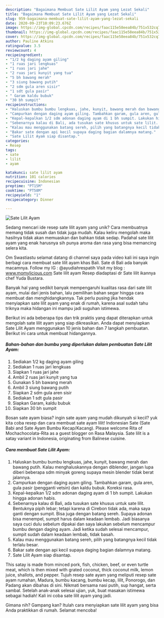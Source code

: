 ```yaml
---
description: "Bagaimana Membuat Sate Lilit Ayam yang Lezat Sekali"
title: "Bagaimana Membuat Sate Lilit Ayam yang Lezat Sekali"
slug: 959-bagaimana-membuat-sate-lilit-ayam-yang-lezat-sekali
date: 2020-09-23T10:09:23.676Z
image: https://img-global.cpcdn.com/recipes/faac115e58eea84b/751x532cq70/sate-lilit-ayam-foto-resep-utama.jpg
thumbnail: https://img-global.cpcdn.com/recipes/faac115e58eea84b/751x532cq70/sate-lilit-ayam-foto-resep-utama.jpg
cover: https://img-global.cpcdn.com/recipes/faac115e58eea84b/751x532cq70/sate-lilit-ayam-foto-resep-utama.jpg
author: Pauline Atkins
ratingvalue: 3.5
reviewcount: 4
recipeingredient:
- "1/2 kg daging ayam giling"
- "1 ruas jari lengkuas"
- "1 ruas jari jahe"
- "2 ruas jari kunyit yang tua"
- "5 bh bawang merah"
- "3 siung bawang putih"
- "2 sdm gula aren sisir"
- "1 sdt gula pasir"
- " Garam kaldu bubuk"
- "30 bh sumpit"
recipeinstructions:
- "Haluskan bumbu bumbu lengkuas, jahe, kunyit, bawang merah dan bawang putih. Kalau menghaluskannya dengan diblender, jangan lupa diberi beberapa sdm minyak goreng supaya mesin blender tidak berat jalannya."
- "Campurkan dengan daging ayam giling. Tambahkan garam, gula aren, gula pasir (pengganti vetsin) dan kaldu bubuk. Koreksi rasa."
- "Kepal-kepalkan 1/2 sdm adonan daging ayam di 1 bh sumpit. Lakukan hingga adonan habis."
- "Sebenarnya kalau di Bali, ada tusukan sate khusus untuk sate lilit. Bentuknya pipih lebar; tetapi karena di Cirebon tidak ada, maka saya ganti dengan sumpit. Bisa juga dengan batang sereh. Supaya adonan bisa menempel, sumpit harus dalam keadaan lembab. Jadi biasanya saya cuci dulu sebelum dipakai dan saya lakukan sebelum mencampur bumbu dengan daging ayam. Jadi ketika sudah selesai mencampur, sumpit sudah dalam keadaan lembab, tidak basah."
- "Kalau mau menggunakan batang sereh, pilih yang batangnya kecil tidak terlalu besar."
- "Bakar sate dengan api kecil supaya daging bagian dalamnya matang."
- "Sate Lilit Ayam siap disantap."
categories:
- Resep
tags:
- sate
- lilit
- ayam

katakunci: sate lilit ayam 
nutrition: 101 calories
recipecuisine: Indonesian
preptime: "PT15M"
cooktime: "PT58M"
recipeyield: "1"
recipecategory: Dinner

---
```



![Sate Lilit Ayam](https://img-global.cpcdn.com/recipes/faac115e58eea84b/751x532cq70/sate-lilit-ayam-foto-resep-utama.jpg)

Sedang mencari ide resep sate lilit ayam yang unik? Cara membuatnya memang tidak susah dan tidak juga mudah. Kalau keliru mengolah maka hasilnya tidak akan memuaskan dan bahkan tidak sedap. Padahal sate lilit ayam yang enak harusnya sih punya aroma dan rasa yang bisa memancing selera kita.

Om Swastiastu selamat datang di channel saya pada video kali ini saya ingin berbagi cara membuat sate lilit ayam khas Bali. Sate di Bali ada banyak macamnya. Follow my IG : @ayudiahrespatih Visit my blog : www.momylicious.com Sate lilit ayam Resep diadaptasi dr Sate lilit ikannya chef Yuda Bustara.

Banyak hal yang sedikit banyak mempengaruhi kualitas rasa dari sate lilit ayam, mulai dari jenis bahan, lalu pemilihan bahan segar hingga cara membuat dan menghidangkannya. Tak perlu pusing jika hendak menyiapkan sate lilit ayam yang enak di rumah, karena asal sudah tahu triknya maka hidangan ini mampu jadi suguhan istimewa.


Berikut ini ada beberapa tips dan trik praktis yang dapat diterapkan untuk mengolah sate lilit ayam yang siap dikreasikan. Anda dapat menyiapkan Sate Lilit Ayam menggunakan 10 jenis bahan dan 7 langkah pembuatan. Berikut ini cara untuk membuat hidangannya.

<!--inarticleads1-->

##### Bahan-bahan dan bumbu yang diperlukan dalam pembuatan Sate Lilit Ayam:

1. Sediakan 1/2 kg daging ayam giling
1. Sediakan 1 ruas jari lengkuas
1. Siapkan 1 ruas jari jahe
1. Ambil 2 ruas jari kunyit yang tua
1. Gunakan 5 bh bawang merah
1. Ambil 3 siung bawang putih
1. Siapkan 2 sdm gula aren sisir
1. Sediakan 1 sdt gula pasir
1. Siapkan  Garam, kaldu bubuk
1. Siapkan 30 bh sumpit


Bosan sate ayam biasa? ingin sate ayam yang mudah dikunyah si kecil? yuk kita coba resep dan cara membuat sate ayam lilit! Indonesian Sate (Sate Babi and Sate Ayam Bumbu Kecap/Kacang). Please welcome Rita of Mochachocolata-Rita as a guest blogger on Rasa Malaysia. Sate lilit is a satay variant in Indonesia, originating from Balinese cuisine. 

<!--inarticleads2-->

##### Cara membuat Sate Lilit Ayam:

1. Haluskan bumbu bumbu lengkuas, jahe, kunyit, bawang merah dan bawang putih. Kalau menghaluskannya dengan diblender, jangan lupa diberi beberapa sdm minyak goreng supaya mesin blender tidak berat jalannya.
1. Campurkan dengan daging ayam giling. Tambahkan garam, gula aren, gula pasir (pengganti vetsin) dan kaldu bubuk. Koreksi rasa.
1. Kepal-kepalkan 1/2 sdm adonan daging ayam di 1 bh sumpit. Lakukan hingga adonan habis.
1. Sebenarnya kalau di Bali, ada tusukan sate khusus untuk sate lilit. Bentuknya pipih lebar; tetapi karena di Cirebon tidak ada, maka saya ganti dengan sumpit. Bisa juga dengan batang sereh. Supaya adonan bisa menempel, sumpit harus dalam keadaan lembab. Jadi biasanya saya cuci dulu sebelum dipakai dan saya lakukan sebelum mencampur bumbu dengan daging ayam. Jadi ketika sudah selesai mencampur, sumpit sudah dalam keadaan lembab, tidak basah.
1. Kalau mau menggunakan batang sereh, pilih yang batangnya kecil tidak terlalu besar.
1. Bakar sate dengan api kecil supaya daging bagian dalamnya matang.
1. Sate Lilit Ayam siap disantap.


This satay is made from minced pork, fish, chicken, beef, or even turtle meat, which is then mixed with grated coconut, thick coconut milk, lemon juice, shallots, and pepper. Tujuh resep sate ayam yang meliputi resep sate ayam rumahan, Madura, bumbu kacang, bumbu kecap, lilit, Ponorogo, dan Padang akan dibahas di sini. Nikmati bersama nasi putih, sup hangat, serta sambal. Setelah anak-anak selesai ujian, yuk, buat masakan istimewa sebagai hadiah! Kali ini coba sate lilit ayam yang jadi. 

Gimana nih? Gampang kan? Itulah cara menyiapkan sate lilit ayam yang bisa Anda praktikkan di rumah. Selamat mencoba!
